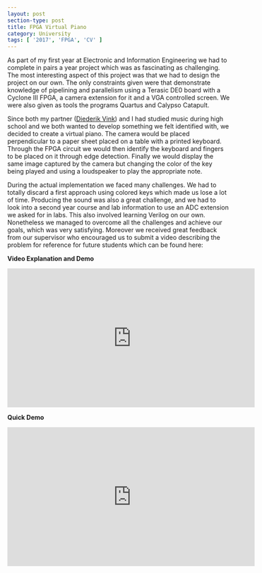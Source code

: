 ```yaml
---
layout: post
section-type: post
title: FPGA Virtual Piano
category: University
tags: [ '2017', 'FPGA', 'CV' ]
---
```

As part of my first year at Electronic and Information Engineering we had to complete in pairs a year project which was as fascinating as challenging. The most interesting aspect of this project was that we had to design the project on our own. The only constraints given were that demonstrate knowledge of pipelining and parallelism using a Terasic DE0 board with a Cyclone III FPGA, a camera extension for it and a VGA controlled screen. We were also given as tools the programs Quartus and Calypso Catapult. 

Since both my partner ([Diederik Vink](https://diederikvink.github.io)) and I had studied music during high school and we both wanted to develop something we felt identified with, we decided to create a virtual piano. The camera would be placed perpendicular to a paper sheet placed on a table with a printed keyboard. Through the FPGA circuit we would then identify the keyboard and fingers to be placed on it through edge detection. Finally we would display the same image captured by the camera but changing the color of the key being played and using a loudspeaker to play the appropriate note.

During the actual implementation we faced many challenges. We had to totally discard a first approach using colored keys which made us lose a lot of time. Producing the sound was also a great challenge, and we had to look into a second year course and lab information to use an ADC extension we asked for in labs. This also involved learning Verilog on our own. Nonetheless we managed to overcome all the challenges and achieve our goals, which was very satisfying. Moreover we received great feedback from our supervisor who encouraged us to submit a video describing the problem for reference for future students which can be found here: 

**Video Explanation and Demo**
<iframe width="560" height="315" src="https://www.youtube.com/embed/T1z6UT_jo7w" frameborder="0" allowfullscreen></iframe>

**Quick Demo**
<iframe width="560" height="315" src="https://www.youtube.com/embed/Pd8RWCv_f2U" frameborder="0" allowfullscreen></iframe>
